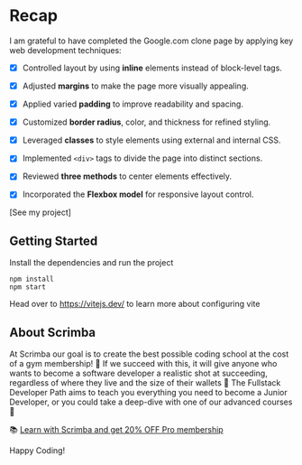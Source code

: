 # Recap

I am grateful to have completed the Google.com clone page by applying key web development techniques:

- [x] Controlled layout by using **inline** elements instead of block-level tags.  
- [x] Adjusted **margins** to make the page more visually appealing.  
- [x] Applied varied **padding** to improve readability and spacing.  
- [x] Customized **border radius**, color, and thickness for refined styling.  
- [x] Leveraged **classes** to style elements using external and internal CSS.  
- [x] Implemented `<div>` tags to divide the page into distinct sections.  
- [x] Reviewed **three methods** to center elements effectively.  
- [x] Incorporated the **Flexbox model** for responsive layout control.


[See my project]  

## Getting Started
Install the dependencies and run the project
```
npm install
npm start
```

Head over to https://vitejs.dev/ to learn more about configuring vite
## About Scrimba

At Scrimba our goal is to create the best possible coding school at the cost of a gym membership! 💜
If we succeed with this, it will give anyone who wants to become a software developer a realistic shot at succeeding, regardless of where they live and the size of their wallets 🎉
The Fullstack Developer Path aims to teach you everything you need to become a Junior Developer, or you could take a deep-dive with one of our advanced courses 🚀

📚 [Learn with Scrimba and get 20% OFF Pro membership](https://scrimba.com/?via=u017m04)

Happy Coding!
